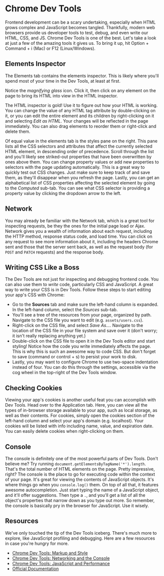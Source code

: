 # Chrome Dev Tools

Frontend development can be a scary undertaking, especially when HTML grows
complex and JavaScript becomes tangled. Thankfully, modern web browsers
provide us developer tools to test, debug, and even write our HTML, CSS, and JS.
Chrome Dev Tools is one of the best. Let's take a look at just a few of the
amazing tools it gives us. To bring it up, hit Option + Command + i (Mac) or
F12 (Linux/Windows).

## Elements Inspector

The Elements tab contains the elements inspector. This is likely where you'll
spend most of your time in the Dev Tools, at least at first.

Notice the *magnifying glass* icon. Click it, then click on any element on
the page to bring its HTML into view in the HTML inspector.

The HTML inspector is gold! Use it to figure out how your HTML is working. You
can change the value of any HTML tag attribute by double-clicking on it, or you
can edit the entire element and its children by right-clicking on it and
selecting *Edit as HTML*. Your changes will be reflected in the page immediately.
You can also drag elements to reorder them or right-click and delete them.

Of equal value in the elements tab is the styles pane on the right. This pane
lists all the CSS selectors and attributes that affect the currently selected
HTML element, in descending order of precedence. Scroll through the list and
you'll likely see striked-out properties that have been overwritten by ones
above them. You can change property values or add new properties to selectors
with the page updating automatically. This is a great way to quickly test out
CSS changes. Just make sure to keep track of and save them, as they'll
disappear when you refresh the page. Lastly, you can get an alphabetical list
of CSS properties affecting the selected element by going to the *Computed*
sub-tab. You can see what CSS selector is providing a property value by
clicking the dropdown arrow to the left.

## Network

You may already be familiar with the Network tab, which is a great tool for
inspecting requests, be they the ones for the initial page load or Ajax.
Network gives you a wealth of information about each request, including the
HTTP method, response status code, and load time. You can click on any request
to see more information about it, including the headers Chrome sent and those
that the server sent back, as well as the request body (for `POST` and `PATCH`
requests) and the response body.

## Writing CSS Like a Boss

The Dev Tools are not just for inspecting and debugging frontend code. You can
also use them to *write* code, particularly CSS and JavaScript. A great way
to write your CSS is in Dev Tools. Follow these steps to start editing your
app's CSS with Chrome:

* Go to the **Sources** tab and make sure the left-hand column is expanded.
  In the left-hand column, select the *Sources* sub-tab.
* You'll see a tree of the resources from your page, organized by path. Navigate
  to the CSS file you want to edit (e.g. `assets/users.css`).
* Right-click on the CSS file, and select *Save As...*. Navigate to the location
  of the CSS file in your file system and save over it (don't worry; it isn't
  really replacing anything yet.)
* Double-click on the CSS file to open it in the Dev Tools editor and start
  styling! Notice how the code you write immediately affects the page. This is
  why this is such an awesome way to code CSS. But don't forget to save
  (command or control + s) to persist your work to disk.
* Lastly, you may want to configure Chrome to use two-space indentation instead
  of four. You can do this through the settings, accessible via the cog wheel
  in the top-right of the Dev Tools window.

## Checking Cookies

Viewing your app's cookies is another useful feat you can accomplish with
Dev Tools. Head over to the Application tab. Here, you can view all the types
of in-browser storage available to your app, such as local storage, as well as
their contents. For cookies, simply open the cookies section of the left-hand
column and select your app's domain (e.g. localhost). Your cookies will be
listed with info including name, value, and expiration date. You can easily
delete cookies when right-clicking on them.

## Console

The console is definitely one of the most powerful parts of Dev Tools. Don't
believe me? Try running `document.getElementsByTagName('*').length`. That's
the total number of HTML elements on the page. Pretty impressive, right?
The console is the place to go for executing code within the context of your
page. It's great for viewing the contents of JavaScript objects. It's where
things go when you `console.log()` them. On top of all that, it features
awesome autocompletion. Just start typing the name of a JavaScript object, and
it'll offer suggestions. Then type a `.`, and you'll get a list of all the
object's properties that narrow down as you type out more. So remember, the
console is basically pry in the browser for JavaScript. Use it wisely.

## Resources

We've only touched the tip of the Dev Tools iceberg. There's much more to
explore, like JavaScript profiling and debugging. Here are a few resources
in case you're hungry for more.

* [Chrome Dev Tools: Markup and Style][markup-style]
* [Chrome Dev Tools: Networking and the Console][networking-console]
* [Chrome Dev Tools: JavaScript and Performance][js-performance]
* [Official Documentation][dt-docs]


[dt-docs]: https://developers.google.com/chrome-developer-tools/
[markup-style]: http://code.tutsplus.com/tutorials/chrome-dev-tools-markup-and-style--net-27149
[networking-console]: http://code.tutsplus.com/tutorials/chrome-dev-tools-networking-and-the-console--net-28167
[js-performance]: http://code.tutsplus.com/tutorials/chrome-dev-tools-javascript-and-performance--net-29671

